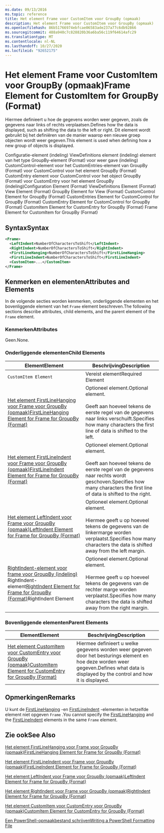 ```yaml
---
ms.date: 09/13/2016
ms.topic: reference
title: Het element Frame voor CustomItem voor GroupBy (opmaak)
description: Het element Frame voor CustomItem voor GroupBy (opmaak)
ms.openlocfilehash: 86b51766974ebfcae06583ade237a77c6db92866
ms.sourcegitcommit: 488a940c7c828820b36a6ba56c119f64614afc29
ms.translationtype: MT
ms.contentlocale: nl-NL
ms.lasthandoff: 10/27/2020
ms.locfileid: "92652175"
---
```

# <a name="frame-element-for-customitem-for-groupby-format"></a><span data-ttu-id="c65ae-103">Het element Frame voor CustomItem voor GroupBy (opmaak)</span><span class="sxs-lookup"><span data-stu-id="c65ae-103">Frame Element for CustomItem for GroupBy (Format)</span></span>

<span data-ttu-id="c65ae-104">Hiermee definieert u hoe de gegevens worden weer gegeven, zoals de gegevens naar links of rechts verplaatsen.</span><span class="sxs-lookup"><span data-stu-id="c65ae-104">Defines how the data is displayed, such as shifting the data to the left or right.</span></span> <span data-ttu-id="c65ae-105">Dit element wordt gebruikt bij het definiëren van de manier waarop een nieuwe groep objecten wordt weer gegeven.</span><span class="sxs-lookup"><span data-stu-id="c65ae-105">This element is used when defining how a new group of objects is displayed.</span></span>

<span data-ttu-id="c65ae-106">Configuratie-element (indeling) ViewDefinitions element (indeling) element van het type GroupBy-element (Format) voor weer gave (indeling) CustomControl-element voor het CustomEntries-element van GroupBy (Format) voor CustomControl voor het element GroupBy (Format) CustomEntry element voor CustomControl voor het object GroupBy (Format) voor CustomEntry voor het element GroupBy (indeling)</span><span class="sxs-lookup"><span data-stu-id="c65ae-106">Configuration Element (Format) ViewDefinitions Element (Format) View Element (Format) GroupBy Element for View (Format) CustomControl Element for GroupBy (Format) CustomEntries Element for CustomControl for GroupBy (Format) CustomEntry Element for CustomControl for GroupBy (Format) CustomItem Element for CustomEntry for GroupBy (Format) Frame Element for CustomItem for GroupBy (Format)</span></span>

## <a name="syntax"></a><span data-ttu-id="c65ae-107">Syntax</span><span class="sxs-lookup"><span data-stu-id="c65ae-107">Syntax</span></span>

```xml
<Frame>
  <LeftIndent>NumberOfCharactersToShift</LeftIndent>
  <RightIndent>NumberOfCharactersToShift</RightIndent>
  <FirstLineHanging>NumberOfCharactersToShift</FirstLineHanging>
  <FirstLineIndent>NumberOfCharactersToShift</FirstLineIndent>
  <CustomItem>...</CustomItem>
</Frame>
```

## <a name="attributes-and-elements"></a><span data-ttu-id="c65ae-108">Kenmerken en elementen</span><span class="sxs-lookup"><span data-stu-id="c65ae-108">Attributes and Elements</span></span>

<span data-ttu-id="c65ae-109">In de volgende secties worden kenmerken, onderliggende elementen en het bovenliggende element van het `Frame` element beschreven.</span><span class="sxs-lookup"><span data-stu-id="c65ae-109">The following sections describe attributes, child elements, and the parent element of the `Frame` element.</span></span>

### <a name="attributes"></a><span data-ttu-id="c65ae-110">Kenmerken</span><span class="sxs-lookup"><span data-stu-id="c65ae-110">Attributes</span></span>

<span data-ttu-id="c65ae-111">Geen.</span><span class="sxs-lookup"><span data-stu-id="c65ae-111">None.</span></span>

### <a name="child-elements"></a><span data-ttu-id="c65ae-112">Onderliggende elementen</span><span class="sxs-lookup"><span data-stu-id="c65ae-112">Child Elements</span></span>

|<span data-ttu-id="c65ae-113">Element</span><span class="sxs-lookup"><span data-stu-id="c65ae-113">Element</span></span>|<span data-ttu-id="c65ae-114">Beschrijving</span><span class="sxs-lookup"><span data-stu-id="c65ae-114">Description</span></span>|
|-------------|-----------------|
|`CustomItem Element`|<span data-ttu-id="c65ae-115">Vereist element</span><span class="sxs-lookup"><span data-stu-id="c65ae-115">Required Element</span></span>|
|[<span data-ttu-id="c65ae-116">Het element FirstLineHanging voor Frame voor GroupBy (opmaak)</span><span class="sxs-lookup"><span data-stu-id="c65ae-116">FirstLineHanging Element for Frame for GroupBy (Format)</span></span>](./firstlinehanging-element-for-frame-for-groupby-format.md)|<span data-ttu-id="c65ae-117">Optioneel element.</span><span class="sxs-lookup"><span data-stu-id="c65ae-117">Optional element.</span></span><br /><br /> <span data-ttu-id="c65ae-118">Geeft aan hoeveel tekens de eerste regel van de gegevens naar links verschuift.</span><span class="sxs-lookup"><span data-stu-id="c65ae-118">Specifies how many characters the first line of data is shifted to the left.</span></span>|
|[<span data-ttu-id="c65ae-119">Het element FirstLineIndent voor Frame voor GroupBy (opmaak)</span><span class="sxs-lookup"><span data-stu-id="c65ae-119">FirstLineIndent Element for Frame for GroupBy (Format)</span></span>](./firstlineindent-element-for-frame-for-groupby-format.md)|<span data-ttu-id="c65ae-120">Optioneel element.</span><span class="sxs-lookup"><span data-stu-id="c65ae-120">Optional element.</span></span><br /><br /> <span data-ttu-id="c65ae-121">Geeft aan hoeveel tekens de eerste regel van de gegevens naar rechts wordt geschoven.</span><span class="sxs-lookup"><span data-stu-id="c65ae-121">Specifies how many characters the first line of data is shifted to the right.</span></span>|
|[<span data-ttu-id="c65ae-122">Het element LeftIndent voor Frame voor GroupBy (opmaak)</span><span class="sxs-lookup"><span data-stu-id="c65ae-122">LeftIndent Element for Frame for GroupBy (Format)</span></span>](./leftindent-element-for-frame-for-groupby-format.md)|<span data-ttu-id="c65ae-123">Optioneel element.</span><span class="sxs-lookup"><span data-stu-id="c65ae-123">Optional element.</span></span><br /><br /> <span data-ttu-id="c65ae-124">Hiermee geeft u op hoeveel tekens de gegevens van de linkermarge worden verplaatst.</span><span class="sxs-lookup"><span data-stu-id="c65ae-124">Specifies how many characters the data is shifted away from the left margin.</span></span>|
|<span data-ttu-id="c65ae-125">[RightIndent-element voor frame voor GroupBy (indeling)](./rightindent-element-for-frame-for-groupby-format.md) RightIndent-element</span><span class="sxs-lookup"><span data-stu-id="c65ae-125">[RightIndent Element for Frame for GroupBy (Format)](./rightindent-element-for-frame-for-groupby-format.md)RightIndent Element</span></span>|<span data-ttu-id="c65ae-126">Optioneel element.</span><span class="sxs-lookup"><span data-stu-id="c65ae-126">Optional element.</span></span><br /><br /> <span data-ttu-id="c65ae-127">Hiermee geeft u op hoeveel tekens de gegevens van de rechter marge worden verplaatst.</span><span class="sxs-lookup"><span data-stu-id="c65ae-127">Specifies how many characters the data is shifted away from the right margin.</span></span>|

### <a name="parent-elements"></a><span data-ttu-id="c65ae-128">Bovenliggende elementen</span><span class="sxs-lookup"><span data-stu-id="c65ae-128">Parent Elements</span></span>

|<span data-ttu-id="c65ae-129">Element</span><span class="sxs-lookup"><span data-stu-id="c65ae-129">Element</span></span>|<span data-ttu-id="c65ae-130">Beschrijving</span><span class="sxs-lookup"><span data-stu-id="c65ae-130">Description</span></span>|
|-------------|-----------------|
|[<span data-ttu-id="c65ae-131">Het element CustomItem voor CustomEntry voor GroupBy (opmaak)</span><span class="sxs-lookup"><span data-stu-id="c65ae-131">CustomItem Element for CustomEntry for GroupBy (Format)</span></span>](./customitem-element-for-customentry-for-groupby-format.md)|<span data-ttu-id="c65ae-132">Hiermee definieert u welke gegevens worden weer gegeven door het besturings element en hoe deze worden weer gegeven.</span><span class="sxs-lookup"><span data-stu-id="c65ae-132">Defines what data is displayed by the control and how it is displayed.</span></span>|

## <a name="remarks"></a><span data-ttu-id="c65ae-133">Opmerkingen</span><span class="sxs-lookup"><span data-stu-id="c65ae-133">Remarks</span></span>

<span data-ttu-id="c65ae-134">U kunt de [FirstLineHanging](./firstlinehanging-element-for-frame-for-groupby-format.md) -en [FirstLineIndent](./firstlineindent-element-for-frame-for-groupby-format.md) -elementen in hetzelfde element niet opgeven `Frame` .</span><span class="sxs-lookup"><span data-stu-id="c65ae-134">You cannot specify the [FirstLineHanging](./firstlinehanging-element-for-frame-for-groupby-format.md) and the [FirstLineIndent](./firstlineindent-element-for-frame-for-groupby-format.md) elements in the same `Frame` element.</span></span>

## <a name="see-also"></a><span data-ttu-id="c65ae-135">Zie ook</span><span class="sxs-lookup"><span data-stu-id="c65ae-135">See Also</span></span>

[<span data-ttu-id="c65ae-136">Het element FirstLineHanging voor Frame voor GroupBy (opmaak)</span><span class="sxs-lookup"><span data-stu-id="c65ae-136">FirstLineHanging Element for Frame for GroupBy (Format)</span></span>](./firstlinehanging-element-for-frame-for-groupby-format.md)

[<span data-ttu-id="c65ae-137">Het element FirstLineIndent voor Frame voor GroupBy (opmaak)</span><span class="sxs-lookup"><span data-stu-id="c65ae-137">FirstLineIndent Element for Frame for GroupBy (Format)</span></span>](./firstlineindent-element-for-frame-for-groupby-format.md)

[<span data-ttu-id="c65ae-138">Het element LeftIndent voor Frame voor GroupBy (opmaak)</span><span class="sxs-lookup"><span data-stu-id="c65ae-138">LeftIndent Element for Frame for GroupBy (Format)</span></span>](./leftindent-element-for-frame-for-groupby-format.md)

[<span data-ttu-id="c65ae-139">Het element RightIndent voor Frame voor GroupBy (opmaak)</span><span class="sxs-lookup"><span data-stu-id="c65ae-139">RightIndent Element for Frame for GroupBy (Format)</span></span>](./rightindent-element-for-frame-for-groupby-format.md)

[<span data-ttu-id="c65ae-140">Het element CustomItem voor CustomEntry voor GroupBy (opmaak)</span><span class="sxs-lookup"><span data-stu-id="c65ae-140">CustomItem Element for CustomEntry for GroupBy (Format)</span></span>](./customitem-element-for-customentry-for-groupby-format.md)

[<span data-ttu-id="c65ae-141">Een PowerShell-opmaakbestand schrijven</span><span class="sxs-lookup"><span data-stu-id="c65ae-141">Writing a PowerShell Formatting File</span></span>](./writing-a-powershell-formatting-file.md)
